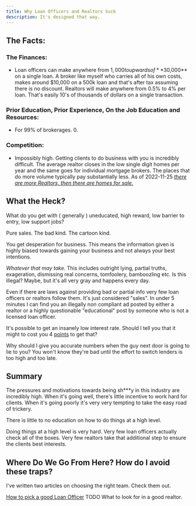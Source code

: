 ```yaml
---
title: Why Loan Officers and Realtors Suck
description: It's designed that way. 
---
```


## The Facts:

### The Finances:

* Loan officers can make anywhere from $1,000 to upwards of **$30,000** on a single loan. A broker like myself  who carries 
all of his own costs, makes around $10,000 on a 500k loan and that's after tax assuming there is no discount. 
Realtors will make anywhere from 0.5% to 4% per loan. That's easily 10's of thousands of dollars on a single transaction. 


### Prior Education, Prior Experience, On the Job Education and Resources:

* For 99% of brokerages. 0.  

### Competition: 

* Impossibly high. Getting clients to do business with you is incredibly difficult. The average realtor closes in the low
single digit homes per year and the same goes for individual mortgage brokers. The places that do more volume typically 
pay substantially less. 
As of 2022-11-25 *<u>there are more Realtors, then there are homes for sale.</u>*

## What the Heck? 

What do you get with ( generally ) uneducated, high reward, low barrier to entry, low support jobs? 

Pure sales. The bad kind. The cartoon kind.  

You get desperation for business. This means the information given is highly biased towards gaining your business 
and not always your best intentions.

*Whatever that may take.* This includes outright lying, partial truths, exageration, dismissing real concerns, 
tomfoolery, bamboozling etc. Is this illegal? Maybe, but it's all very gray and happens every day.

Even if there are laws against providing bad or partial info very few loan officers or realtors 
follow them. It's just considered "sales". In under 5 minutes I can find you an illegally non compliant ad posted 
by either a realtor or a highly questionable "educational" post by someone who is not a licensed loan officer. 

It's possible to get an insanely low interest rate. Should I tell you that it might to cost you 4 [points](dictionary/point.md) to get that? 

Why should I give you accurate numbers when the guy next door is going to lie to you? You won't know they're bad
until the effort to switch lenders is too high and too late.

## Summary

The pressures and motivations towards being sh***y in this industry are incredibly high. When it's going well, there's 
little incentive to work hard for clients. When it's going poorly it's very very tempting to take the easy road of trickery.  

There is little to no education on how to do things at a high level. 

Doing things at a high level is very hard. Very few loan officers actually check all of the boxes. Very few realtors take 
that additional step to ensure the clients best interests.

## Where Do We Go From Here? How do I avoid these traps?  

I've written two articles on choosing the right team. Check them out. 

[How to pick a good Loan Officer](docs/guides/choosing-a-loan-officer.md)
TODO
What to look for in a good realtor. 
